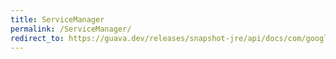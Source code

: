 ```yaml
---
title: ServiceManager
permalink: /ServiceManager/
redirect_to: https://guava.dev/releases/snapshot-jre/api/docs/com/google/common/util/concurrent/ServiceManager.html
---
```

